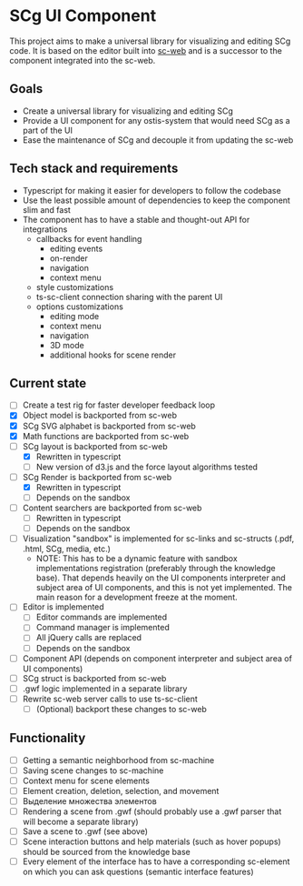 # SCg UI Component

This project aims to make a universal library for visualizing and editing SCg code. It is based on the editor built into [sc-web](https://github.com/ostis-ai/sc-web) and is a successor to the component integrated into the sc-web.

## Goals

- Create a universal library for visualizing and editing SCg
- Provide a UI component for any ostis-system that would need SCg as a part of the UI
- Ease the maintenance of SCg and decouple it from updating the sc-web

## Tech stack and requirements

- Typescript for making it easier for developers to follow the codebase
- Use the least possible amount of dependencies to keep the component slim and fast
- The component has to have a stable and thought-out API for integrations
  - callbacks for event handling
    - editing events
    - on-render
    - navigation
    - context menu
  - style customizations
  - ts-sc-client connection sharing with the parent UI
  - options customizations
    - editing mode
    - context menu
    - navigation
    - 3D mode
    - additional hooks for scene render

## Current state

- [ ] Create a test rig for faster developer feedback loop
- [x] Object model is backported from sc-web
- [x] SCg SVG alphabet is backported from sc-web
- [x] Math functions are backported from sc-web
- [ ] SCg layout is backported from sc-web
  - [x] Rewritten in typescript
  - [ ] New version of d3.js and the force layout algorithms tested
- [ ] SCg Render is backported from sc-web
  - [x] Rewritten in typescript
  - [ ] Depends on the sandbox
- [ ] Content searchers are backported from sc-web
  - [ ] Rewritten in typescript
  - [ ] Depends on the sandbox
- [ ] Visualization "sandbox" is implemented for sc-links and sc-structs (.pdf, .html, SCg, media, etc.)
  - NOTE: This has to be a dynamic feature with sandbox implementations registration (preferably through the knowledge base). That depends heavily on the UI components interpreter and subject area of UI components, and this is not yet implemented. The main reason for a development freeze at the moment.
- [ ] Editor is implemented
  - [ ] Editor commands are implemented
  - [ ] Command manager is implemented
  - [ ] All jQuery calls are replaced
  - [ ] Depends on the sandbox
- [ ] Component API (depends on component interpreter and subject area of UI components)
- [ ] SCg struct is backported from sc-web
- [ ] .gwf logic implemented in a separate library
- [ ] Rewrite sc-web server calls to use ts-sc-client
  - [ ] (Optional) backport these changes to sc-web

## Functionality

- [ ] Getting a semantic neighborhood from sc-machine
- [ ] Saving scene changes to sc-machine
- [ ] Context menu for scene elements
- [ ] Element creation, deletion, selection, and movement
- [ ] Выделение множества элементов
- [ ] Rendering a scene from .gwf (should probably use a .gwf parser that will become a separate library)
- [ ] Save a scene to .gwf (see above)
- [ ] Scene interaction buttons and help materials (such as hover popups) should be sourced from the knowledge base
- [ ] Every element of the interface has to have a corresponding sc-element on which you can ask questions (semantic interface features)
